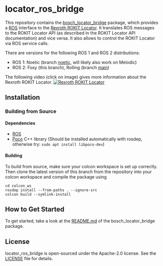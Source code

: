 # locator_ros_bridge

This repository contains the [bosch_locator_bridge](bosch_locator_bridge) package, which provides a [ROS] interface to the [Rexroth ROKIT Locator].
It translates ROS messages to the ROKIT Locator API (as described in the ROKIT Locator API documentation) and vice versa.
It also allows to control the ROKIT Locator via ROS service calls.

There are versions for the following ROS 1 and ROS 2 distributions:
* ROS 1: Noetic (branch [noetic](../../tree/noetic), will likely also work on Melodic)
* ROS 2: Foxy (this branch), Rolling (branch [main](../../tree/main))

The following video (click on image) gives more information about the Rexroth ROKIT Locator.
[![Rexroth ROKIT Locator](https://dc-mkt-prod.cloud.bosch.tech/xrm/media/global/product_group_1/components_for_mobile_robotics/components-for-mobile-robotics-stage_1280x720.jpg)](https://www.youtube.com/watch?v=g6SIUlXn9Bk)

## Installation

### Building from Source

#### Dependencies

- [ROS]
- [Poco] C++ library (Should be installed automatically with rosdep, otherwise try: ```sudo apt install libpoco-dev```)

#### Building

To build from source, make sure your colcon workspace is set up correctly. Then clone the latest version of this branch from the repository into your colcon workspace and compile the package using

    cd colcon_ws
    rosdep install --from-paths . --ignore-src
    colcon build --symlink-install

## How to Get Started

To get started, take a look at the [README.md](bosch_locator_bridge/README.md) of the bosch_locator_bridge package.

## License

locator_ros_bridge is open-sourced under the Apache-2.0 license. See the [LICENSE](LICENSE) file for details.


[ROS]: https://www.ros.org/
[Poco]: https://pocoproject.org/
[Rexroth ROKIT Locator]: https://www.boschrexroth.com/en/xc/products/product-groups/components-for-mobile-robotics/index
